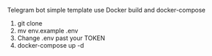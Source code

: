 Telegram bot simple template use Docker build and docker-compose

1. git clone 
2. mv env.example .env
3. Change .env past your TOKEN
4. docker-compose up -d

